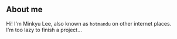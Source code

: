 ## About me
Hi! I'm Minkyu Lee, also known as `hotmandu` on other internet places.  
I'm too lazy to finish a project...  
